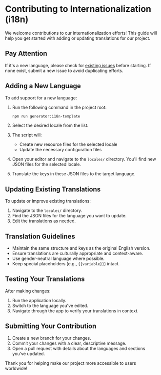 # Contributing to Internationalization (i18n)

We welcome contributions to our internationalization efforts! This guide will help you get started with adding or updating translations for our project.

## Pay Attention

If it's a new language, please check for [existing issues](https://github.com/RSSNext/Follow/issues?q=sort%3Aupdated-desc+is%3Aissue+is%3Aopen+label%3Ai18n) before starting. If none exist, submit a new issue to avoid duplicating efforts.

## Adding a New Language

To add support for a new language:

1. Run the following command in the project root:

   ```bash
   npm run generator:i18n-template
   ```

2. Select the desired locale from the list.

3. The script will:
   - Create new resource files for the selected locale
   - Update the necessary configuration files

4. Open your editor and navigate to the `locales/` directory. You'll find new JSON files for the selected locale.

5. Translate the keys in these JSON files to the target language.

## Updating Existing Translations

To update or improve existing translations:

1. Navigate to the `locales/` directory.
2. Find the JSON files for the language you want to update.
3. Edit the translations as needed.

## Translation Guidelines

- Maintain the same structure and keys as the original English version.
- Ensure translations are culturally appropriate and context-aware.
- Use gender-neutral language where possible.
- Keep special placeholders (e.g., `{{variable}}`) intact.

## Testing Your Translations

After making changes:

1. Run the application locally.
2. Switch to the language you've edited.
3. Navigate through the app to verify your translations in context.

## Submitting Your Contribution

1. Create a new branch for your changes.
2. Commit your changes with a clear, descriptive message.
3. Open a pull request with details about the languages and sections you've updated.

Thank you for helping make our project more accessible to users worldwide!
